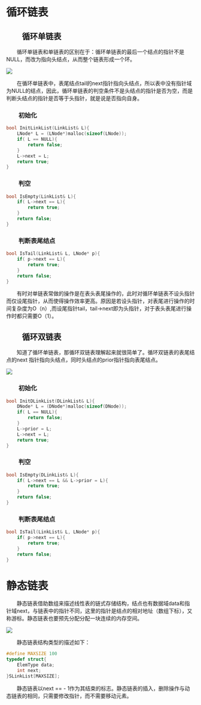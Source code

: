 # 循环链表



## &emsp;&emsp;循环单链表

&emsp;&emsp;循环单链表和单链表的区别在于：循环单链表的最后一个结点的指针不是NULL，而改为指向头结点，从而整个链表形成一个环。

![](https://xiuxin-1304803037.cos.ap-shanghai.myqcloud.com/循环单链表.png)

&emsp;&emsp;在循环单链表中，表尾结点tail的next指针指向头结点，所以表中没有指针域为NULL的结点，因此，循环单链表的判空条件不是头结点的指针是否为空，而是判断头结点的指针是否等于头指针，就是说是否指向自身。

### &emsp;&emsp;初始化

```cpp
bool InitLinkList(LinkList& L){
    LNode* L = (LNode*)malloc(sizeof(LNode));
    if( L == NULL){
        return false;
    }
    L->next = L;
    return true;
}
```

### &emsp;&emsp;判空

```cpp
bool IsEmpty(LinkList& L){
    if( L->next == L){
        return true;
    }
    return false;
}
```

### &emsp;&emsp;判断表尾结点

```cpp
bool IsTail(LinkList& L, LNode* p){
    if( p->next == L){
        return true;
    }
    return false;
}
```

&emsp;&emsp;有时对单链表常做的操作是在表头表尾操作的，此时对循环单链表不设头指针而仅设尾指针，从而使得操作效率更高。原因是若设头指针，对表尾进行操作的时间复杂度为O（n）,而设尾指针tail，tail->next即为头指针，对于表头表尾进行操作时都只需要O（1）。



## &emsp;&emsp;循环双链表



&emsp;&emsp;知道了循环单链表，那循环双链表理解起来就很简单了。循环双链表的表尾结点的next 指针指向头结点，同时头结点的prior指针指向表尾结点。

![](https://xiuxin-1304803037.cos.ap-shanghai.myqcloud.com/循环双链表.JPG)

### &emsp;&emsp;初始化

```cpp
bool InitDLinkList(DLinkList& L){
    DNode* L = (DNode*)malloc(sizeof(DNode));
    if( L == NULL){
        return false;
    }
    L->prior = L;
    L->next = L;
    return true;
}
```

### &emsp;&emsp;判空

```cpp
bool IsEmpty(DLinkList& L){
    if( L->next == L && L->prior = L){
        return true;
    }
    return false;
}
```

### &emsp;&emsp;判断表尾结点

```cpp
bool IsTail(LinkList& L, LNode* p){
    if( p->next == L){
        return true;
    }
    return false;
}
```



# 静态链表

&emsp;&emsp;静态链表借助数组来描述线性表的链式存储结构，结点也有数据域data和指针域next，与链表中的指针不同，这里的指针是结点的相对地址（数组下标），又称游标。静态链表也要预先分配分配一块连续的内存空间。

![](https://xiuxin-1304803037.cos.ap-shanghai.myqcloud.com/静态链表.png)

&emsp;&emsp;静态链表结构类型的描述如下：

```cpp
#define MAXSIZE 100
typedef struct{
    ElemType data;
    int next;
}SLinkList[MAXSIZE];
```

&emsp;&emsp;静态链表以next == - 1作为其结束的标志。静态链表的插入，删除操作与动态链表的相同，只需要修改指针，而不需要移动元素。